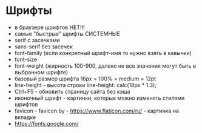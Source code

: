 # Шрифты

- в браузере шрифтов НЕТ!!!
- самые "быстрые" шрифты СИСТЕМНЫЕ
- serif c засечками
- sans-serif без засечек
- font-family (если конкретный шрифт-имя то нужно взять в кавычки)
- font-size
- font-weight (жирность 100-900, далеко не все значения могут быть в выбранном шрифте)
- базовый размер шрифта 16px = 100% = medium = 12pt
- line-height - высота строки line-height: calc(18px * 1.3);
- Ctrl+F5 - обновить страницу сайта без кэша
- иконочный шрифт - картинки, которые можно изменять стилями шрифтов
- favicon - favicon.by - https://www.flaticon.com/ru/ - картинка на вкладке
- https://fonts.google.com/
